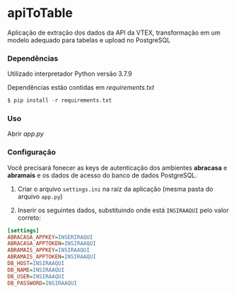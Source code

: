 # apiToTable
Aplicação de extração dos dados da API da VTEX, transformação em um modelo adequado para tabelas e upload no PostgreSQL

### Dependências

Utilizado interpretador Python versão 3.7.9

Dependências estão contidas em _requirements.txt_

```python
$ pip install -r requirements.txt
```

### Uso

Abrir _app.py_

### Configuração

Você precisará fonecer as keys de autenticação dos ambientes **abracasa** e **abramais** e os dados de acesso do banco de dados PostgreSQL.

1. Criar o arquivo `settings.ini` na raiz da aplicação (mesma pasta do arquivo `app.py`)

2. Inserir os seguintes dados, substituindo onde está `INSIRAAQUI` pelo valor correto:

```ini
[settings]
ABRACASA_APPKEY=INSERIRAQUI
ABRACASA_APPTOKEN=INSIRAAQUI
ABRAMAIS_APPKEY=INSIRAAQUI
ABRAMAIS_APPTOKEN=INSIRAAQUI
DB_HOST=INSIRAAQUI
DB_NAME=INSIRAAQUI
DB_USER=INSIRAAQUI
DB_PASSWORD=INSIRAAQUI
```